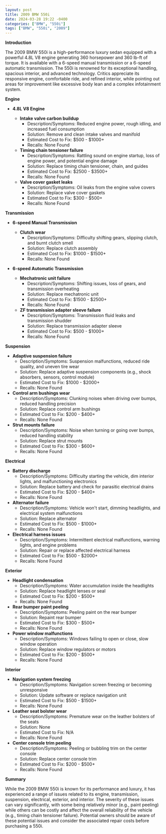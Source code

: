 ```yaml
---
layout: post
title: 2009 BMW 550i
date: 2024-03-28 19:22 -0400
categories: ["BMW", "550i"]
tags: ["BMW", "550i", "2009"]
---
```

**Introduction**

The 2009 BMW 550i is a high-performance luxury sedan equipped with a powerful 4.8L V8 engine generating 360 horsepower and 360 lb-ft of torque. It is available with a 6-speed manual transmission or a 6-speed automatic transmission. The 550i is renowned for its exceptional handling, spacious interior, and advanced technology. Critics appreciate its responsive engine, comfortable ride, and refined interior, while pointing out areas for improvement like excessive body lean and a complex infotainment system.

**Engine**

* **4.8L V8 Engine**

  * **Intake valve carbon buildup**
    * Description/Symptoms: Reduced engine power, rough idling, and increased fuel consumption
    * Solution: Remove and clean intake valves and manifold
    * Estimated Cost to Fix: $500 - $1000+
    * Recalls: None Found
  * **Timing chain tensioner failure**
    * Description/Symptoms: Rattling sound on engine startup, loss of engine power, and potential engine damage
    * Solution: Replace timing chain tensioner, chain, and guides
    * Estimated Cost to Fix: $2500 - $3500+
    * Recalls: None Found
  * **Valve cover gasket leaks**
    * Description/Symptoms: Oil leaks from the engine valve covers
    * Solution: Replace valve cover gaskets
    * Estimated Cost to Fix: $300 - $500+
    * Recalls: None Found

**Transmission**

* **6-speed Manual Transmission**

  * **Clutch wear**
    * Description/Symptoms: Difficulty shifting gears, slipping clutch, and burnt clutch smell
    * Solution: Replace clutch assembly
    * Estimated Cost to Fix: $1000 - $1500+
    * Recalls: None Found

* **6-speed Automatic Transmission**

  * **Mechatronic unit failure**
    * Description/Symptoms: Shifting issues, loss of gears, and transmission overheating
    * Solution: Replace mechatronic unit
    * Estimated Cost to Fix: $1500 - $2500+
    * Recalls: None Found
  * **ZF transmission adapter sleeve failure**
    * Description/Symptoms: Transmission fluid leaks and transmission shudder
    * Solution: Replace transmission adapter sleeve
    * Estimated Cost to Fix: $500 - $1000+
    * Recalls: None Found

**Suspension**

* **Adaptive suspension failure**
  * Description/Symptoms: Suspension malfunctions, reduced ride quality, and uneven tire wear
  * Solution: Replace adaptive suspension components (e.g., shock absorbers, sensors, control module)
  * Estimated Cost to Fix: $1000 - $2000+
  * Recalls: None Found
* **Control arm bushings wear**
  * Description/Symptoms: Clunking noises when driving over bumps, reduced handling precision
  * Solution: Replace control arm bushings
  * Estimated Cost to Fix: $200 - $400+
  * Recalls: None Found
* **Strut mounts failure**
  * Description/Symptoms: Noise when turning or going over bumps, reduced handling stability
  * Solution: Replace strut mounts
  * Estimated Cost to Fix: $300 - $600+
  * Recalls: None Found

**Electrical**

* **Battery discharge**
  * Description/Symptoms: Difficulty starting the vehicle, dim interior lights, and malfunctioning electronics
  * Solution: Replace battery and check for parasitic electrical drains
  * Estimated Cost to Fix: $200 - $400+
  * Recalls: None Found
* **Alternator failure**
  * Description/Symptoms: Vehicle won't start, dimming headlights, and electrical system malfunctions
  * Solution: Replace alternator
  * Estimated Cost to Fix: $500 - $1000+
  * Recalls: None Found
* **Electrical harness issues**
  * Description/Symptoms: Intermittent electrical malfunctions, warning lights, and engine problems
  * Solution: Repair or replace affected electrical harness
  * Estimated Cost to Fix: $500 - $2000+
  * Recalls: None Found

**Exterior**

* **Headlight condensation**
  * Description/Symptoms: Water accumulation inside the headlights
  * Solution: Replace headlight lenses or seal
  * Estimated Cost to Fix: $200 - $500+
  * Recalls: None Found
* **Rear bumper paint peeling**
  * Description/Symptoms: Peeling paint on the rear bumper
  * Solution: Repaint rear bumper
  * Estimated Cost to Fix: $300 - $500+
  * Recalls: None Found
* **Power window malfunctions**
  * Description/Symptoms: Windows failing to open or close, slow window operation
  * Solution: Replace window regulators or motors
  * Estimated Cost to Fix: $200 - $500+
  * Recalls: None Found

**Interior**

* **Navigation system freezing**
  * Description/Symptoms: Navigation screen freezing or becoming unresponsive
  * Solution: Update software or replace navigation unit
  * Estimated Cost to Fix: $500 - $1500+
  * Recalls: None Found
* **Leather seat bolster wear**
  * Description/Symptoms: Premature wear on the leather bolsters of the seats
  * Solution: None
  * Estimated Cost to Fix: N/A
  * Recalls: None Found
* **Center console trim peeling**
  * Description/Symptoms: Peeling or bubbling trim on the center console
  * Solution: Replace center console trim
  * Estimated Cost to Fix: $200 - $500+
  * Recalls: None Found

**Summary**

While the 2009 BMW 550i is known for its performance and luxury, it has experienced a range of issues related to its engine, transmission, suspension, electrical, exterior, and interior. The severity of these issues can vary significantly, with some being relatively minor (e.g., paint peeling) while others can be costly and affect the overall reliability of the vehicle (e.g., timing chain tensioner failure). Potential owners should be aware of these potential issues and consider the associated repair costs before purchasing a 550i.
